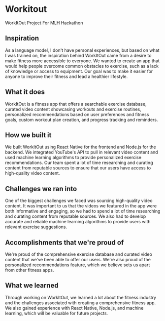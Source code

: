 # Workitout
WorkItOut Project For MLH Hackathon



## Inspiration
As a language model, I don't have personal experiences, but based on what I was trained on, the inspiration behind WorkItOut came from a desire to make fitness more accessible to everyone. We wanted to create an app that would help people overcome common obstacles to exercise, such as a lack of knowledge or access to equipment. Our goal was to make it easier for anyone to improve their fitness and lead a healthier lifestyle.

## What it does
WorkItOut is a fitness app that offers a searchable exercise database, curated video content showcasing workouts and exercise routines, personalized recommendations based on user preferences and fitness goals, custom workout plan creation, and progress tracking and reminders.

## How we built it
We built WorkItOut using React Native for the frontend and Node.js for the backend. We integrated YouTube's API to pull in relevant video content and used machine learning algorithms to provide personalized exercise recommendations. Our team spent a lot of time researching and curating content from reputable sources to ensure that our users have access to high-quality video content.

## Challenges we ran into
One of the biggest challenges we faced was sourcing high-quality video content. It was important to us that the videos we featured in the app were both informative and engaging, so we had to spend a lot of time researching and curating content from reputable sources. We also had to develop accurate and reliable machine learning algorithms to provide users with relevant exercise suggestions.

## Accomplishments that we're proud of
We're proud of the comprehensive exercise database and curated video content that we've been able to offer our users. We're also proud of the personalized recommendations feature, which we believe sets us apart from other fitness apps.

## What we learned
Through working on WorkItOut, we learned a lot about the fitness industry and the challenges associated with creating a comprehensive fitness app. We also gained experience with React Native, Node.js, and machine learning, which will be valuable for future projects.

